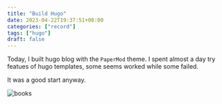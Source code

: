 ```yaml
---
title: "Build Hugo"
date: 2023-04-22T19:37:51+08:00
categories: ["record"]
tags: ["hugo"]
draft: false
---
```


Today, I built hugo blog with the `PaperMod` theme.
I spent almost a day try featues of hugo templates, some seems worked while some failed.

It was a good start anyway.

![books](/imgs/books.png)
